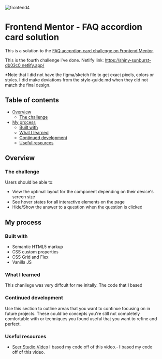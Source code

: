 ![frontend4](https://user-images.githubusercontent.com/106176876/180294301-40c5207f-87f0-4d37-a4b0-ca0d145fe1e1.gif)

# Frontend Mentor - FAQ accordion card solution

This is a solution to the [FAQ accordion card challenge on Frontend Mentor](https://www.frontendmentor.io/challenges/faq-accordion-card-XlyjD0Oam). 

This is the fourth challenge I've done.
Netlify link: https://shiny-sunburst-db03c0.netlify.app/

*Note that I did not have the figma/sketch file to get exact pixels, colors or styles. I did make deviations from the style-guide.md when they did not match the final design.  

## Table of contents

- [Overview](#overview)
  - [The challenge](#the-challenge)
- [My process](#my-process)
  - [Built with](#built-with)
  - [What I learned](#what-i-learned)
  - [Continued development](#continued-development)
  - [Useful resources](#useful-resources)

## Overview

### The challenge

Users should be able to:

- View the optimal layout for the component depending on their device's screen size
- See hover states for all interactive elements on the page
- Hide/Show the answer to a question when the question is clicked

## My process

### Built with

- Semantic HTML5 markup
- CSS custom properties
- CSS Grid and Flex
- Vanilla JS

### What I learned

This chanllege was very diffcult for me initally. The code that I based 



### Continued development

Use this section to outline areas that you want to continue focusing on in future projects. These could be concepts you're still not completely comfortable with or techniques you found useful that you want to refine and perfect.


### Useful resources

- [Seer Studio Video](https://www.youtube.com/watch?v=mLZGpEHgOO8&t=760s) I based my code off of this video.- I based my code off of this video.

